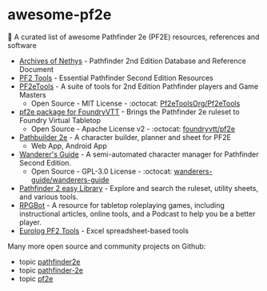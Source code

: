 # awesome-pf2e
🐲 A curated list of awesome Pathfinder 2e (PF2E) resources, references and software

- [Archives of Nethys](https://2e.aonprd.com/) - Pathfinder 2nd Edition Database and Reference Document
- [PF2 Tools](https://pf2.tools/) - Essential Pathfinder Second Edition Resources
- [PF2eTools](https://pf2etools.com/) - A suite of tools for 2nd Edition Pathfinder players and Game Masters
  - Open Source - MIT License - :octocat: [Pf2eToolsOrg/Pf2eTools](https://github.com/Pf2eToolsOrg/Pf2eTools)
- [pf2e package for FoundryVTT](https://foundryvtt.com/packages/pf2e) - Brings the Pathfinder 2e ruleset to Foundry Virtual Tabletop
  - Open Source - Apache License v2 - :octocat: [foundryvtt/pf2e](https://github.com/foundryvtt/pf2e)
- [Pathbuilder 2e](https://pathbuilder2e.com/) - A character builder, planner and sheet for PF2E
  - Web App, Android App 
- [Wanderer's Guide](https://wanderersguide.app/) - A semi-automated character manager for Pathfinder Second Edition.
  - Open Source - GPL-3.0 License - :octocat: [wanderers-guide/wanderers-guide](https://github.com/wanderers-guide/wanderers-guide)
- [Pathfinder 2 easy Library](https://pf2easy.com/) - Explore and search the ruleset, utility sheets, and various tools.
- [RPGBot](https://rpgbot.net/p2/) - A resource for tabletop roleplaying games, including instructional articles, online tools, and a Podcast to help you be a better player.
- [Eurolog PF2 Tools](https://eurolog.shroomware.com/) - Excel spreadsheet-based tools

Many more open source and community projects on Github:

- topic [pathfinder2e](https://github.com/topics/pathfinder2e)
- topic [pathfinder-2e](https://github.com/topics/pathfinder-2e)
- topic [pf2e](https://github.com/topics/pf2e)
